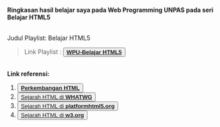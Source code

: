 <b>Ringkasan hasil belajar saya pada Web Programming UNPAS pada seri Belajar HTML5</b><br /><br />

Judul Playlist: Belajar HTML5

> Link Playlist :
> <button><b><a href='https://www.youtube.com/watch?v=Q2VqCG13ejA&list=PLFIM0718LjIX-K5eeHRImnZhPUMhsw9A7&index=1'>WPU-Belajar HTML5</a></b></button>

<br/><b>Link referensi:</b>

<ol><li><button><b><a href='https://html.spec.whatwg.org'>Perkembangan HTML</a></b></button></li>

<li><button><a href='https://html.spec.whatwg.org/multipage/introduction.html#history-2'>Sejarah HTML di <b>WHATWG</b></a></button></li>

<li><button><a href='https://platform.html5.org/history'>Sejarah HTML di <b>platformhtml5.org</b></a></button></li>

<li><button><a href='https://www.w3.org/html/wg/wiki/History'>Sejarah HTML di <b>w3.org</b></a></button></li>
</ol>
